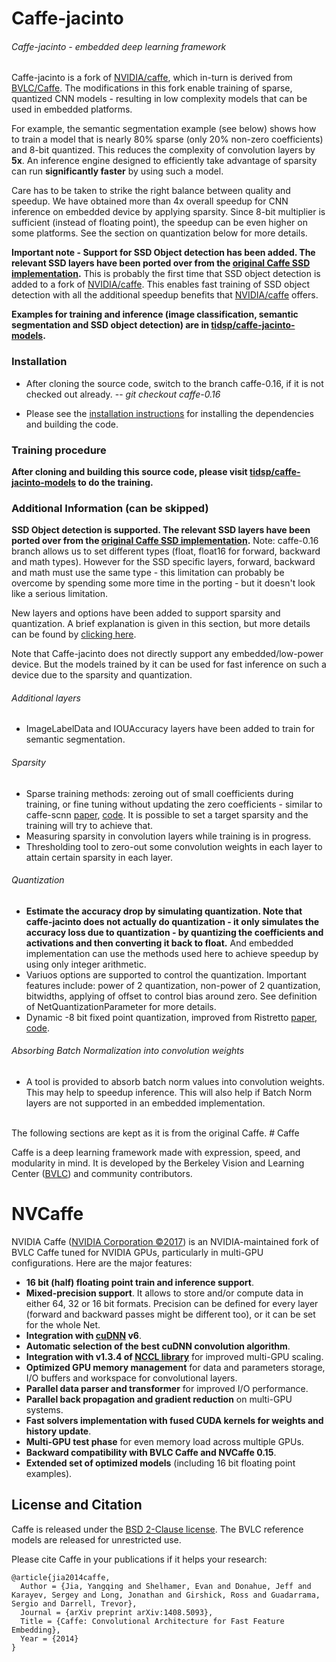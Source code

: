 # Caffe-jacinto
###### Caffe-jacinto - embedded deep learning framework

Caffe-jacinto is a fork of [NVIDIA/caffe](https://github.com/NVIDIA/caffe), which in-turn is derived from [BVLC/Caffe](https://github.com/BVLC/caffe). The modifications in this fork enable training of sparse, quantized CNN models - resulting in low complexity models that can be used in embedded platforms. 

For example, the semantic segmentation example (see below) shows how to train a model that is nearly 80% sparse (only 20% non-zero coefficients) and 8-bit quantized. This reduces the complexity of convolution layers by <b>5x</b>. An inference engine designed to efficiently take advantage of sparsity can run <b>significantly faster</b> by using such a model. 

Care has to be taken to strike the right balance between quality and speedup. We have obtained more than 4x overall speedup for CNN inference on embedded device by applying sparsity. Since 8-bit multiplier is sufficient (instead of floating point), the speedup can be even higher on some platforms. See the section on quantization below for more details.

**Important note - Support for SSD Object detection has been added. The relevant SSD layers have been ported over from the [original Caffe SSD implementation](https://github.com/weiliu89/caffe/tree/ssd).** This is probably the first time that SSD object detection is added to a fork of [NVIDIA/caffe](https://github.com/NVIDIA/caffe). This enables fast training of SSD object detection with all the additional speedup benefits that [NVIDIA/caffe](https://github.com/NVIDIA/caffe) offers. 

**Examples for training and inference (image classification, semantic segmentation and SSD object detection) are in [tidsp/caffe-jacinto-models](https://github.com/tidsp/caffe-jacinto-models).**

### Installation
* After cloning the source code, switch to the branch caffe-0.16, if it is not checked out already.
-- *git checkout caffe-0.16*

* Please see the [installation instructions](INSTALL.md) for installing the dependencies and building the code. 

### Training procedure
**After cloning and building this source code, please visit [tidsp/caffe-jacinto-models](https://github.com/tidsp/caffe-jacinto-models) to do the training.**

### Additional Information (can be skipped)

**SSD Object detection is supported. The relevant SSD layers have been ported over from the [original Caffe SSD implementation](https://github.com/weiliu89/caffe/tree/ssd).** Note: caffe-0.16 branch allows us to set different types (float, float16 for forward, backward and math types). However for the SSD specific layers, forward, backward and math must use the same type - this limitation can probably be overcome by spending some more time in the porting - but it doesn't look like a serious limitation.

New layers and options have been added to support sparsity and quantization. A brief explanation is given in this section, but more details can be found by [clicking here](FEATURES.md). 

Note that Caffe-jacinto does not directly support any embedded/low-power device. But the models trained by it can be used for fast inference on such a device due to the sparsity and quantization.

###### Additional layers
* ImageLabelData and IOUAccuracy layers have been added to train for semantic segmentation.

###### Sparsity
* Sparse training methods: zeroing out of small coefficients during training, or fine tuning without updating the zero coefficients - similar to caffe-scnn [paper](https://arxiv.org/abs/1608.03665), [code](https://github.com/wenwei202/caffe/tree/scnn). It is possible to set a target sparsity and the training will try to achieve that.
* Measuring sparsity in convolution layers while training is in progress. 
* Thresholding tool to zero-out some convolution weights in each layer to attain certain sparsity in each layer.

###### Quantization
* **Estimate the accuracy drop by simulating quantization. Note that caffe-jacinto does not actually do quantization - it only simulates the accuracy loss due to quantization - by quantizing the coefficients and activations and then converting it back to float.** And embedded implementation can use the methods used here to achieve speedup by using only integer arithmetic.
* Variuos options are supported to control the quantization. Important features include: power of 2 quantization, non-power of 2 quantization, bitwidths, applying of offset to control bias around zero. See definition of NetQuantizationParameter for more details.
* Dynamic -8 bit fixed point quantization, improved from Ristretto [paper](https://arxiv.org/abs/1605.06402), [code](https://github.com/pmgysel/caffe).

###### Absorbing Batch Normalization into convolution weights
* A tool is provided to absorb batch norm values into convolution weights. This may help to speedup inference. This will also help if Batch Norm layers are not supported in an embedded implementation.

<br>
The following sections are kept as it is from the original Caffe.
# Caffe

Caffe is a deep learning framework made with expression, speed, and modularity in mind.
It is developed by the Berkeley Vision and Learning Center ([BVLC](http://bvlc.eecs.berkeley.edu))
and community contributors.

# NVCaffe

NVIDIA Caffe ([NVIDIA Corporation &copy;2017](http://nvidia.com)) is an NVIDIA-maintained fork
of BVLC Caffe tuned for NVIDIA GPUs, particularly in multi-GPU configurations.
Here are the major features:
* **16 bit (half) floating point train and inference support**.
* **Mixed-precision support**. It allows to store and/or compute data in either 
64, 32 or 16 bit formats. Precision can be defined for every layer (forward and 
backward passes might be different too), or it can be set for the whole Net.
* **Integration with  [cuDNN](https://developer.nvidia.com/cudnn) v6**.
* **Automatic selection of the best cuDNN convolution algorithm**.
* **Integration with v1.3.4 of [NCCL library](https://github.com/NVIDIA/nccl)**
 for improved multi-GPU scaling.
* **Optimized GPU memory management** for data and parameters storage, I/O buffers 
and workspace for convolutional layers.
* **Parallel data parser and transformer** for improved I/O performance.
* **Parallel back propagation and gradient reduction** on multi-GPU systems.
* **Fast solvers implementation with fused CUDA kernels for weights and history update**.
* **Multi-GPU test phase** for even memory load across multiple GPUs.
* **Backward compatibility with BVLC Caffe and NVCaffe 0.15**.
* **Extended set of optimized models** (including 16 bit floating point examples).


## License and Citation

Caffe is released under the [BSD 2-Clause license](https://github.com/BVLC/caffe/blob/master/LICENSE).
The BVLC reference models are released for unrestricted use.

Please cite Caffe in your publications if it helps your research:

    @article{jia2014caffe,
      Author = {Jia, Yangqing and Shelhamer, Evan and Donahue, Jeff and Karayev, Sergey and Long, Jonathan and Girshick, Ross and Guadarrama, Sergio and Darrell, Trevor},
      Journal = {arXiv preprint arXiv:1408.5093},
      Title = {Caffe: Convolutional Architecture for Fast Feature Embedding},
      Year = {2014}
    }
